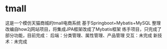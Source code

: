 # tmall
这是一个模仿天猫商城的tmall电商系统
基于Springboot+Mybatis+MySQL
整理改编自how2j网站项目，将集成JPA框架改成了Mybatis框架
练手项目，只完成了部分功能，目前完成：
后端：分类管理、属性管理、产品管理
交互：未完成
新技术：未完成
